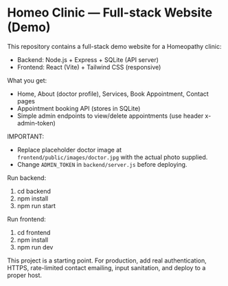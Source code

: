 # Homeo Clinic — Full-stack Website (Demo)

This repository contains a full-stack demo website for a Homeopathy clinic:
- Backend: Node.js + Express + SQLite (API server)
- Frontend: React (Vite) + Tailwind CSS (responsive)

What you get:
- Home, About (doctor profile), Services, Book Appointment, Contact pages
- Appointment booking API (stores in SQLite)
- Simple admin endpoints to view/delete appointments (use header x-admin-token)

IMPORTANT:
- Replace placeholder doctor image at `frontend/public/images/doctor.jpg` with the actual photo supplied.
- Change `ADMIN_TOKEN` in `backend/server.js` before deploying.

Run backend:
1. cd backend
2. npm install
3. npm run start

Run frontend:
1. cd frontend
2. npm install
3. npm run dev

This project is a starting point. For production, add real authentication, HTTPS, rate-limited contact emailing, input sanitation, and deploy to a proper host.
